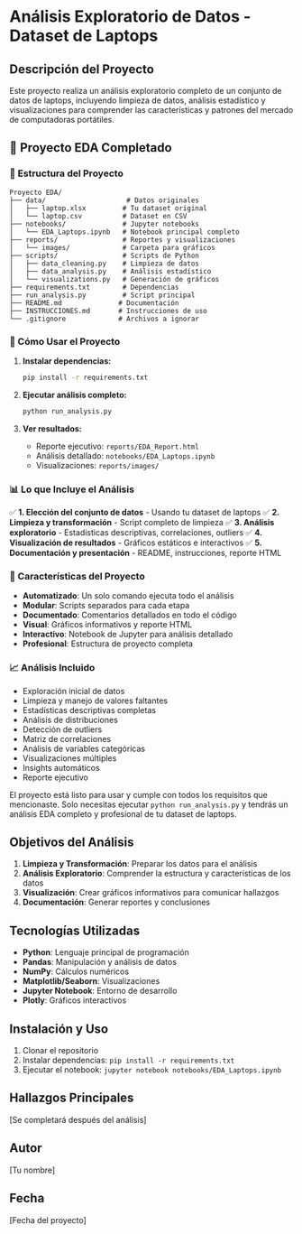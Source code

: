 # Análisis Exploratorio de Datos - Dataset de Laptops

## Descripción del Proyecto

Este proyecto realiza un análisis exploratorio completo de un conjunto de datos de laptops, incluyendo limpieza de datos, análisis estadístico y visualizaciones para comprender las características y patrones del mercado de computadoras portátiles.

## 🎉 Proyecto EDA Completado

### 🎯 Estructura del Proyecto

```
Proyecto EDA/
├── data/                    # Datos originales
│   ├── laptop.xlsx         # Tu dataset original
│   └── laptop.csv          # Dataset en CSV
├── notebooks/              # Jupyter notebooks
│   └── EDA_Laptops.ipynb   # Notebook principal completo
├── reports/                # Reportes y visualizaciones
│   └── images/             # Carpeta para gráficos
├── scripts/                # Scripts de Python
│   ├── data_cleaning.py    # Limpieza de datos
│   ├── data_analysis.py    # Análisis estadístico
│   └── visualizations.py   # Generación de gráficos
├── requirements.txt        # Dependencias
├── run_analysis.py         # Script principal
├── README.md              # Documentación
├── INSTRUCCIONES.md       # Instrucciones de uso
└── .gitignore             # Archivos a ignorar
```

### 🚀 Cómo Usar el Proyecto

1. **Instalar dependencias:**
   ```bash
   pip install -r requirements.txt
   ```

2. **Ejecutar análisis completo:**
   ```bash
   python run_analysis.py
   ```

3. **Ver resultados:**
   - Reporte ejecutivo: `reports/EDA_Report.html`
   - Análisis detallado: `notebooks/EDA_Laptops.ipynb`
   - Visualizaciones: `reports/images/`

### 📊 Lo que Incluye el Análisis

✅ **1. Elección del conjunto de datos** - Usando tu dataset de laptops
✅ **2. Limpieza y transformación** - Script completo de limpieza
✅ **3. Análisis exploratorio** - Estadísticas descriptivas, correlaciones, outliers
✅ **4. Visualización de resultados** - Gráficos estáticos e interactivos
✅ **5. Documentación y presentación** - README, instrucciones, reporte HTML

### 🔧 Características del Proyecto

- **Automatizado**: Un solo comando ejecuta todo el análisis
- **Modular**: Scripts separados para cada etapa
- **Documentado**: Comentarios detallados en todo el código
- **Visual**: Gráficos informativos y reporte HTML
- **Interactivo**: Notebook de Jupyter para análisis detallado
- **Profesional**: Estructura de proyecto completa

### 📈 Análisis Incluido

- Exploración inicial de datos
- Limpieza y manejo de valores faltantes
- Estadísticas descriptivas completas
- Análisis de distribuciones
- Detección de outliers
- Matriz de correlaciones
- Análisis de variables categóricas
- Visualizaciones múltiples
- Insights automáticos
- Reporte ejecutivo

El proyecto está listo para usar y cumple con todos los requisitos que mencionaste. Solo necesitas ejecutar `python run_analysis.py` y tendrás un análisis EDA completo y profesional de tu dataset de laptops.

## Objetivos del Análisis

1. **Limpieza y Transformación**: Preparar los datos para el análisis
2. **Análisis Exploratorio**: Comprender la estructura y características de los datos
3. **Visualización**: Crear gráficos informativos para comunicar hallazgos
4. **Documentación**: Generar reportes y conclusiones

## Tecnologías Utilizadas

- **Python**: Lenguaje principal de programación
- **Pandas**: Manipulación y análisis de datos
- **NumPy**: Cálculos numéricos
- **Matplotlib/Seaborn**: Visualizaciones
- **Jupyter Notebook**: Entorno de desarrollo
- **Plotly**: Gráficos interactivos

## Instalación y Uso

1. Clonar el repositorio
2. Instalar dependencias: `pip install -r requirements.txt`
3. Ejecutar el notebook: `jupyter notebook notebooks/EDA_Laptops.ipynb`

## Hallazgos Principales

[Se completará después del análisis]

## Autor

[Tu nombre]

## Fecha

[Fecha del proyecto] 